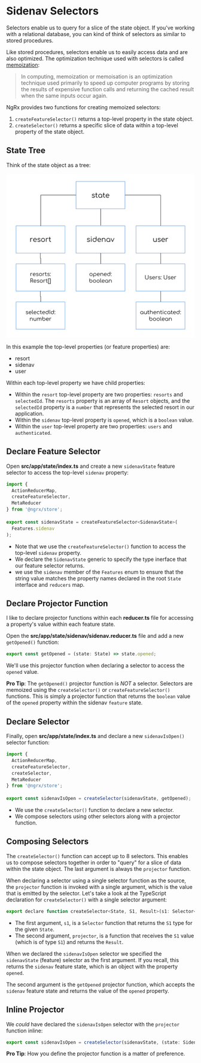 # Sidenav Selectors

Selectors enable us to query for a slice of the state object.
If you've working with a relational database, you can kind of think of selectors as similar to stored procedures.

Like stored procedures, selectors enable us to easily access data and are also optimized.
The optimization technique used with selectors is called [memoization]():

> In computing, memoization or memoisation is an optimization technique used primarily to speed up computer programs by storing the results of expensive function calls and returning the cached result when the same inputs occur again.

NgRx provides two functions for creating memoized selectors:

1. `createFeatureSelector()` returns a top-level property in the state object.
2. `createSelector()` returns a specific slice of data within a top-level property of the state object.

## State Tree

Think of the state object as a tree:

![State Tree](./images/state-tree.png)

In this example the top-level properties (or feature properties) are:

* resort
* sidenav
* user

Within each top-level property we have child properties:

* Within the `resort` top-level property are two properties: `resorts` and `selectedId`. The `resorts` property is an array of `Resort` objects, and the `selectedId` property is a `number` that represents the selected resort in our application.
* Within the `sidenav` top-level property is `opened`, which is a `boolean` value.
* Within the `user` top-level property are two properties: `users` and `authenticated`.

## Declare Feature Selector

Open **src/app/state/index.ts** and create a new `sidenavState` feature selector to access the top-level `sidenav` property:

```javascript
import {
  ActionReducerMap,
  createFeatureSelector,
  MetaReducer
} from '@ngrx/store';

export const sidenavState = createFeatureSelector<SidenavState>(
  Features.sidenav
);
```

* Note that we use the `createFeatureSelector()` function to access the top-level `sidenav` property.
* We declare the `SidenavState` generic to specify the type inerface that our feature selector returns.
* we use the `sidenav` member of the `Features` enum to ensure that the string value matches the property names declared in the root `State` interface and `reducers` map.

## Declare Projector Function

I like to declare projector functions within each **reducer.ts** file for accessing a property's value within each feature state.

Open the **src/app/state/sidenav/sidenav.reducer.ts** file and add a new `getOpened()` function:

```javascript
export const getOpened = (state: State) => state.opened;
```

We'll use this projector function when declaring a selector to access the `opened` value.

**Pro Tip**: The `getOpened()` projector function is *NOT* a selector.
Selectors are memoized using the `createSelector()` or `createFeatureSelector()` functions.
This is simply a projector function that returns the `boolean` value of the `opened` property within the sidenav `feature` state.

## Declare Selector

Finally, open **src/app/state/index.ts** and declare a new `sidenavIsOpen()` selector function:

```javascript
import {
  ActionReducerMap,
  createFeatureSelector,
  createSelector,
  MetaReducer
} from '@ngrx/store';

export const sidenavIsOpen = createSelector(sidenavState, getOpened);
```

* We use the `createSelector()` function to declare a new selector.
* We compose selectors using other selectors along with a projector function.

## Composing Selectors

The `createSelector()` function can accept up to 8 selectors.
This enables us to compose selectors together in order to "query" for a slice of data within the state object.
The last argument is always the `projector` function.

When declaring a selector using a single selector function as the source, the `projector` function is invoked with a single argument, which is the value that is emitted by the selector.
Let's take a look at the TypeScript declaration for `createSelector()` with a single selector argument:

```javascript
export declare function createSelector<State, S1, Result>(s1: Selector<State, S1>, projector: (S1: S1) => Result): MemoizedSelector<State, Result>;
```

* The first argument, `s1`, is a `Selector` function that returns the `S1` type for the given `State`.
* The second argument, `projector`, is a function that receives the `S1` value (which is of type `S1`) and returns the `Result`.

When we declared the `sidenavIsOpen` selector we specified the `sidenavState` (feature) selector as the first argument.
If you recall, this returns the `sidenav` feature state, which is an object with the property `opened`.

The second argument is the `getOpened` projector function, which accepts the `sidenav` feature state and returns the value of the `opened` property.

## Inline Projector

We _could_ have declared the `sidenavIsOpen` selector with the `projector` function inline:

```javascript
export const sidenavIsOpen = createSelector(sidenavState, (state: SidenavState) => state.opened);
```

**Pro Tip**: How you define the projector function is a matter of preference.

<!-- When declaring a selector with multipe selectors, the `projector` function is invoked with many arguments respective of the selectors specified.
For example, we might compose a selector with multiple arguments to access the selected resort within our application:

```javascript
export const resorts = createSelector(resortState, getResorts);

export const selectedResortId = createSelector(resortState, getSelectedResortId);

export const selectedResort = createSelector(
  resorts,
  selectedResortId,
  (resorts: Resort[], selectedResortId: number) => resorts.find(resort => resort.id === selectedResortId)
)
```

In the example above we specify two selector functions: `resorts` and `selectedResortId` -->